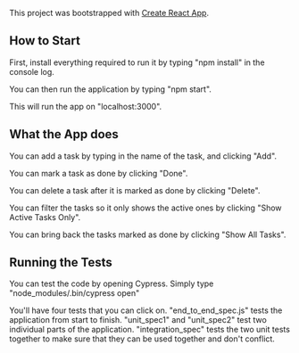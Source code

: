 This project was bootstrapped with [Create React App](https://github.com/facebook/create-react-app).

## How to Start

First, install everything required to run it by typing "npm install" in the console log.

You can then run the application by typing "npm start".

This will run the app on "localhost:3000".

## What the App does

You can add a task by typing in the name of the task, and clicking "Add".

You can mark a task as done by clicking "Done".

You can delete a task after it is marked as done by clicking "Delete".

You can filter the tasks so it only shows the active ones by clicking "Show Active Tasks Only".

You can bring back the tasks marked as done by clicking "Show All Tasks".

## Running the Tests

You can test the code by opening Cypress. Simply type "node_modules/.bin/cypress open"

You'll have four tests that you can click on. "end_to_end_spec.js" tests the application from start to finish. "unit_spec1" and "unit_spec2" test two individual parts of the application. "integration_spec" tests the two unit tests together to make sure that they can be used together and don't conflict.